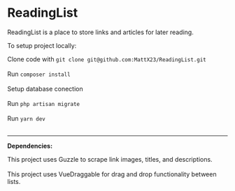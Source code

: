 # ReadingList

ReadingList is a place to store links and articles for later reading.

To setup project locally:

Clone code with `git clone git@github.com:MattX23/ReadingList.git` <br><br>
Run `composer install` <br><br>
Setup database conection <br><br>
Run `php artisan migrate` <br><br>
Run `yarn dev` <br><br>

---------

<b>Dependencies:</b>

This project uses Guzzle to scrape link images, titles, and descriptions.<br><br>
This project uses VueDraggable for drag and drop functionality between lists.
